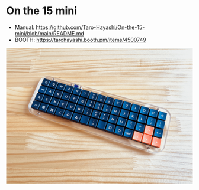 # On the 15 mini
- Manual: https://github.com/Taro-Hayashi/On-the-15-mini/blob/main/README.md
- BOOTH: https://tarohayashi.booth.pm/items/4500749 

![](https://github.com/Taro-Hayashi/On-the-15-mini/blob/main/img/onthe15mini.png?raw=true)

